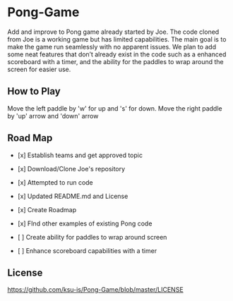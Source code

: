 # Pong-Game
Add and improve to Pong game already started by Joe. The code cloned from Joe is a working game but has limited capabilities.
The main goal is to make the game run seamlessly with no apparent issues.  We plan to add some neat features that don’t already exist in the code such as a enhanced scoreboard with a timer, and the ability for the paddles to wrap around the screen for easier use. 

## How to Play
Move the left paddle by 'w' for up and 's' for down. Move the right paddle by 'up' arrow and 'down' arrow
## Road Map
* <p>[x] Establish teams and get approved topic</p>
* <p>[x] Download/Clone Joe's repository</p> 
* <p>[x] Attempted to run code</p>
* <p>[x] Updated README.md and License</p>
* <p>[x] Create Roadmap</p>
* <p>[x] FInd other examples of existing Pong code</p>
* <p>[ ] Create ability for paddles to wrap around screen</p>
* <p>[ ] Enhance scoreboard capabilities with a timer</p>
## License 
https://github.com/ksu-is/Pong-Game/blob/master/LICENSE

